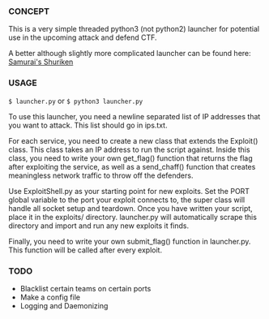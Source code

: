 ### CONCEPT
This is a very simple threaded python3 (not python2) launcher for potential use in the upcoming attack and defend CTF.

A better although slightly more complicated launcher can be found here:
[Samurai's Shuriken](https://github.com/samuraictf/shuriken-framework)

### USAGE
`$ launcher.py` or `$ python3 launcher.py`

To use this launcher, you need a newline separated list of IP addresses that you want to attack. This list should go in ips.txt.

For each service, you need to create a new class that extends the Exploit() class. This class takes an IP address to run the script against. Inside this class, you need to write your own get_flag() function that returns the flag after exploiting the service, as well as a send_chaff() function that creates meaningless network traffic to throw off the defenders. 

Use ExploitShell.py as your starting point for new exploits. Set the PORT global variable to the port your exploit connects to, the super class will handle all socket setup and teardown. Once you have written your script, place it in the exploits/ directory. launcher.py will automatically scrape this directory and import and run any new exploits it finds. 

Finally, you need to write your own submit_flag() function in launcher.py. This function will be called after every exploit. 

### TODO
* Blacklist certain teams on certain ports
* Make a config file
* Logging and Daemonizing
